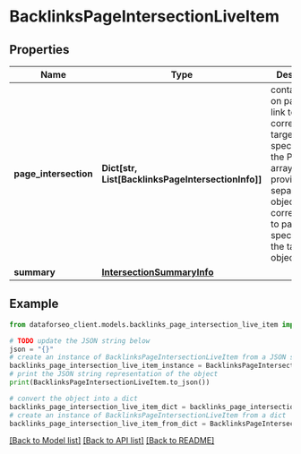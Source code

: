 # BacklinksPageIntersectionLiveItem


## Properties

Name | Type | Description | Notes
------------ | ------------- | ------------- | -------------
**page_intersection** | **Dict[str, List[BacklinksPageIntersectionInfo]]** | contains data on pages that link to the corresponding targets specified in the POST array data is provided in separate objects corresponding to pages specified in the targets object | [optional] 
**summary** | [**IntersectionSummaryInfo**](IntersectionSummaryInfo.md) |  | [optional] 

## Example

```python
from dataforseo_client.models.backlinks_page_intersection_live_item import BacklinksPageIntersectionLiveItem

# TODO update the JSON string below
json = "{}"
# create an instance of BacklinksPageIntersectionLiveItem from a JSON string
backlinks_page_intersection_live_item_instance = BacklinksPageIntersectionLiveItem.from_json(json)
# print the JSON string representation of the object
print(BacklinksPageIntersectionLiveItem.to_json())

# convert the object into a dict
backlinks_page_intersection_live_item_dict = backlinks_page_intersection_live_item_instance.to_dict()
# create an instance of BacklinksPageIntersectionLiveItem from a dict
backlinks_page_intersection_live_item_from_dict = BacklinksPageIntersectionLiveItem.from_dict(backlinks_page_intersection_live_item_dict)
```
[[Back to Model list]](../README.md#documentation-for-models) [[Back to API list]](../README.md#documentation-for-api-endpoints) [[Back to README]](../README.md)


